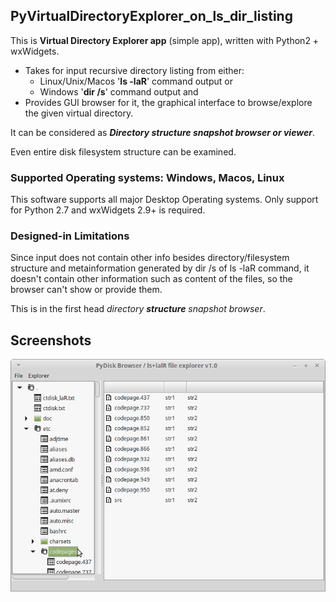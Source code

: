 ## PyVirtualDirectoryExplorer_on_ls_dir_listing
This is **Virtual Directory Explorer app** (simple app), written with Python2 + wxWidgets.

* Takes for input recursive directory listing from either:
  * Linux/Unix/Macos '**ls -laR**' command output or 
  * Windows '**dir /s**' command output and 
* Provides GUI browser for it, the graphical interface to browse/explore the given virtual directory.

It can be considered as **_Directory structure snapshot browser or viewer_**.

Even entire disk filesystem structure can be examined.

### Supported Operating systems: Windows, Macos, Linux
This software supports all major Desktop Operating systems. Only support for Python 2.7 and wxWidgets 2.9+ is required.

### Designed-in Limitations

Since input does not contain other info besides directory/filesystem structure and metainformation generated by dir /s of ls -laR command, it doesn't contain other information such as content of the files, so the browser can't show or provide them.

This is in the first head *directory **structure** snapshot browser*. 

## Screenshots
![Screenshot of version 1.0 in Linux](/screenshots/screenshot-linux1.0s1.png?raw=true "View in Linux")

